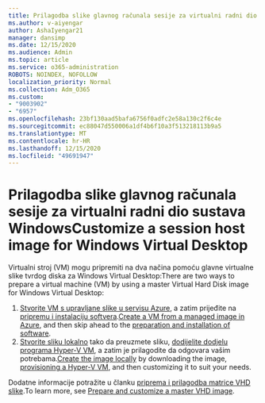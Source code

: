 ```yaml
---
title: Prilagodba slike glavnog računala sesije za virtualni radni dio sustava Windows
ms.author: v-aiyengar
author: AshaIyengar21
manager: dansimp
ms.date: 12/15/2020
ms.audience: Admin
ms.topic: article
ms.service: o365-administration
ROBOTS: NOINDEX, NOFOLLOW
localization_priority: Normal
ms.collection: Adm_O365
ms.custom:
- "9003902"
- "6957"
ms.openlocfilehash: 23bf130aad5bafa6756f0adfc2e58a130c2f6c4e
ms.sourcegitcommit: ec88047d550006a1df4b6f10a3f513218113b9a5
ms.translationtype: MT
ms.contentlocale: hr-HR
ms.lasthandoff: 12/15/2020
ms.locfileid: "49691947"
---
```

# <a name="customize-a-session-host-image-for-windows-virtual-desktop"></a><span data-ttu-id="e21e6-102">Prilagodba slike glavnog računala sesije za virtualni radni dio sustava Windows</span><span class="sxs-lookup"><span data-stu-id="e21e6-102">Customize a session host image for Windows Virtual Desktop</span></span>

<span data-ttu-id="e21e6-103">Virtualni stroj (VM) mogu pripremiti na dva načina pomoću glavne virtualne slike tvrdog diska za Windows Virtual Desktop:</span><span class="sxs-lookup"><span data-stu-id="e21e6-103">There are two ways to prepare a virtual machine (VM) by using a master Virtual Hard Disk image for Windows Virtual Desktop:</span></span>

1. <span data-ttu-id="e21e6-104">[Stvorite VM s upravljane slike u servisu Azure](https://go.microsoft.com/fwlink/?linkid=2127906), a zatim prijeđite na [pripremu i instalaciju softvera](https://go.microsoft.com/fwlink/?linkid=2128064).</span><span class="sxs-lookup"><span data-stu-id="e21e6-104">[Create a VM from a managed image in Azure](https://go.microsoft.com/fwlink/?linkid=2127906), and then skip ahead to the [preparation and installation of software](https://go.microsoft.com/fwlink/?linkid=2128064).</span></span>
1. <span data-ttu-id="e21e6-105">[Stvorite sliku lokalno](https://go.microsoft.com/fwlink/?linkid=2128065) tako da preuzmete sliku, [dodijelite dodjelu programa Hyper-V VM](https://go.microsoft.com/fwlink/?linkid=2127907), a zatim je prilagodite da odgovara vašim potrebama.</span><span class="sxs-lookup"><span data-stu-id="e21e6-105">[Create the image locally](https://go.microsoft.com/fwlink/?linkid=2128065) by downloading the image, [provisioning a Hyper-V VM](https://go.microsoft.com/fwlink/?linkid=2127907), and then customizing it to suit your needs.</span></span>

<span data-ttu-id="e21e6-106">Dodatne informacije potražite u članku [priprema i prilagodba matrice VHD slike](https://go.microsoft.com/fwlink/?linkid=2127838).</span><span class="sxs-lookup"><span data-stu-id="e21e6-106">To learn more, see [Prepare and customize a master VHD image](https://go.microsoft.com/fwlink/?linkid=2127838).</span></span>